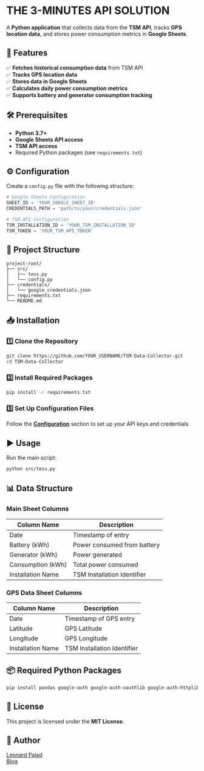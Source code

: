 # THE 3-MINUTES API SOLUTION

A **Python application** that collects data from the **TSM API**, tracks **GPS location data**, and stores power consumption metrics in **Google Sheets**.

## 🚀 Features

✅ **Fetches historical consumption data** from TSM API  
✅ **Tracks GPS location data**  
✅ **Stores data in Google Sheets**  
✅ **Calculates daily power consumption metrics**  
✅ **Supports battery and generator consumption tracking**  

## 🛠 Prerequisites

- **Python 3.7+**
- **Google Sheets API access**
- **TSM API access**
- Required Python packages (see `requirements.txt`)

## ⚙️ Configuration

Create a `config.py` file with the following structure:

```python
# Google Sheets Configuration
SHEET_ID = 'YOUR_GOOGLE_SHEET_ID'
CREDENTIALS_PATH = 'path/to/your/credentials.json'

# TSM API Configuration
TSM_INSTALLATION_ID = 'YOUR_TSM_INSTALLATION_ID'
TSM_TOKEN = 'YOUR_TSM_API_TOKEN'
```

## 📂 Project Structure

```
project-root/
├── src/
│   ├── tess.py
│   └── config.py
├── credentials/
│   └── google_credentials.json
├── requirements.txt
└── README.md
```

## 📥 Installation

### 1️⃣ Clone the Repository

```bash
git clone https://github.com/YOUR_USERNAME/TSM-Data-Collector.git
cd TSM-Data-Collector
```

### 2️⃣ Install Required Packages

```bash
pip install -r requirements.txt
```

### 3️⃣ Set Up Configuration Files

Follow the **[Configuration](#-configuration)** section to set up your API keys and credentials.

## ▶️ Usage

Run the main script:

```bash
python src/tess.py
```

## 📊 Data Structure

### **Main Sheet Columns**

| Column Name       | Description                  |
|------------------|------------------------------|
| Date            | Timestamp of entry            |
| Battery (kWh)   | Power consumed from battery   |
| Generator (kWh) | Power generated               |
| Consumption (kWh) | Total power consumed        |
| Installation Name | TSM Installation Identifier |

### **GPS Data Sheet Columns**

| Column Name       | Description                  |
|------------------|------------------------------|
| Date            | Timestamp of GPS entry        |
| Latitude        | GPS Latitude                  |
| Longitude       | GPS Longitude                 |
| Installation Name | TSM Installation Identifier |

## 📦 Required Python Packages

```bash
pip install pandas google-auth google-auth-oauthlib google-auth-httplib2 google-api-python-client requests
```

## 📜 License

This project is licensed under the **MIT License**.

## 📌 Author

[Leonard Palad](https://www.linkedin.com/in/leonardspalad/)  
[Blog](https://www.cloudhermit.com.au/)
